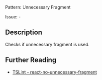 Pattern: Unnecessary Fragment

Issue: -

## Description

Checks if unnecessary fragment is used.

## Further Reading

* [TSLint - react-no-unnecessary-fragment](https://github.com/microsoft/tslint-microsoft-contrib/blob/master/README.md#supported-rules)